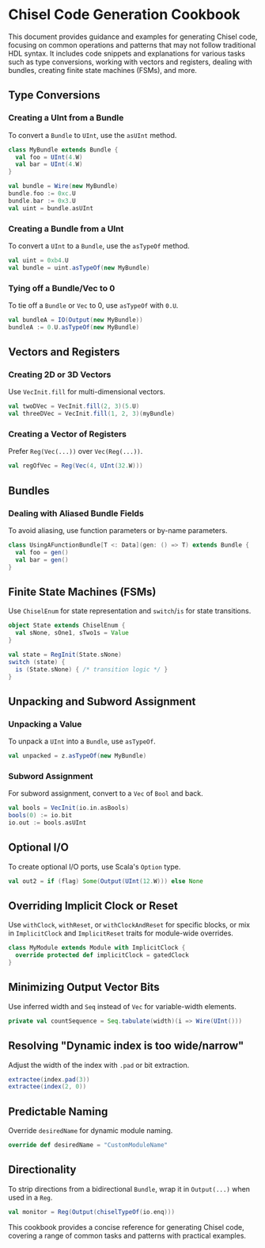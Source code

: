 # Chisel Code Generation Cookbook

This document provides guidance and examples for generating Chisel code, focusing on common operations and patterns that may not follow traditional HDL syntax. It includes code snippets and explanations for various tasks such as type conversions, working with vectors and registers, dealing with bundles, creating finite state machines (FSMs), and more.

## Type Conversions

### Creating a UInt from a Bundle

To convert a `Bundle` to `UInt`, use the `asUInt` method.

```scala
class MyBundle extends Bundle {
  val foo = UInt(4.W)
  val bar = UInt(4.W)
}

val bundle = Wire(new MyBundle)
bundle.foo := 0xc.U
bundle.bar := 0x3.U
val uint = bundle.asUInt
```

### Creating a Bundle from a UInt

To convert a `UInt` to a `Bundle`, use the `asTypeOf` method.

```scala
val uint = 0xb4.U
val bundle = uint.asTypeOf(new MyBundle)
```

### Tying off a Bundle/Vec to 0

To tie off a `Bundle` or `Vec` to 0, use `asTypeOf` with `0.U`.

```scala
val bundleA = IO(Output(new MyBundle))
bundleA := 0.U.asTypeOf(new MyBundle)
```

## Vectors and Registers

### Creating 2D or 3D Vectors

Use `VecInit.fill` for multi-dimensional vectors.

```scala
val twoDVec = VecInit.fill(2, 3)(5.U)
val threeDVec = VecInit.fill(1, 2, 3)(myBundle)
```

### Creating a Vector of Registers

Prefer `Reg(Vec(...))` over `Vec(Reg(...))`.

```scala
val regOfVec = Reg(Vec(4, UInt(32.W)))
```

## Bundles

### Dealing with Aliased Bundle Fields

To avoid aliasing, use function parameters or by-name parameters.

```scala
class UsingAFunctionBundle[T <: Data](gen: () => T) extends Bundle {
  val foo = gen()
  val bar = gen()
}
```

## Finite State Machines (FSMs)

Use `ChiselEnum` for state representation and `switch`/`is` for state transitions.

```scala
object State extends ChiselEnum {
  val sNone, sOne1, sTwo1s = Value
}

val state = RegInit(State.sNone)
switch (state) {
  is (State.sNone) { /* transition logic */ }
}
```

## Unpacking and Subword Assignment

### Unpacking a Value

To unpack a `UInt` into a `Bundle`, use `asTypeOf`.

```scala
val unpacked = z.asTypeOf(new MyBundle)
```

### Subword Assignment

For subword assignment, convert to a `Vec` of `Bool` and back.

```scala
val bools = VecInit(io.in.asBools)
bools(0) := io.bit
io.out := bools.asUInt
```

## Optional I/O

To create optional I/O ports, use Scala's `Option` type.

```scala
val out2 = if (flag) Some(Output(UInt(12.W))) else None
```

## Overriding Implicit Clock or Reset

Use `withClock`, `withReset`, or `withClockAndReset` for specific blocks, or mix in `ImplicitClock` and `ImplicitReset` traits for module-wide overrides.

```scala
class MyModule extends Module with ImplicitClock {
  override protected def implicitClock = gatedClock
}
```

## Minimizing Output Vector Bits

Use inferred width and `Seq` instead of `Vec` for variable-width elements.

```scala
private val countSequence = Seq.tabulate(width)(i => Wire(UInt()))
```

## Resolving "Dynamic index is too wide/narrow"

Adjust the width of the index with `.pad` or bit extraction.

```scala
extractee(index.pad(3))
extractee(index(2, 0))
```

## Predictable Naming

Override `desiredName` for dynamic module naming.

```scala
override def desiredName = "CustomModuleName"
```

## Directionality

To strip directions from a bidirectional `Bundle`, wrap it in `Output(...)` when used in a `Reg`.

```scala
val monitor = Reg(Output(chiselTypeOf(io.enq)))
```

This cookbook provides a concise reference for generating Chisel code, covering a range of common tasks and patterns with practical examples.
